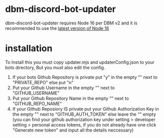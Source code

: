 # dbm-discord-bot-updater
dbm-discord-bot-updater requires Node 16 per DBM v2 and it is recommended to use the [latest version of Node 16](https://nodejs.org/en/)

# installation
To Install this you must copy updater.mjs and updaterConfig.json to your bots directory, But you must also edit the config.
1. If your bots Github Repository is private put "y" in the empty "" next to "PRIVATE_REPO" else put "n"
2. Put your Github Username in the empty "" next to "GITHUB_USERNAME"
3. Put your Github Repository Name in the empty "" next to "GITHUB_REPO_NAME"
4. If your Github Reposiory IS private put your Github Authorization Key in the empty "" next to "GITHUB_AUTH_TOKEN" else leave the "" empty (you can find your github authorization key under setting > developer setting > personal access tokens, if you do not already have one click "Generate new token" and input all the details neccessary)
